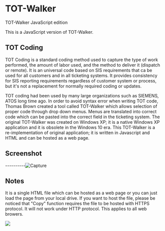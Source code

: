 # TOT-Walker
TOT-Walker JavaScript edition

This is a JavaScript version of TOT-Walker.

## TOT Coding
TOT Coding is a standard coding method used to capture the type of work performed, the amount of labor used, and the method to deliver it (dispatch or remote). It is an universal code based on SIS requirements that ca be used for all customers and in all ticketing systems. It provides consistency for SIS reporting requirements regardless of customer system or process, but it's not a replacement for normally required coding or updates.

TOT coding had been used by many large organizations such as SIEMENS, ATOS long time ago. In order to avoid syntax error when writing TOT code, Thomas Brown created a tool called TOT-Walker which allows selection of proper code through drop down menus. Menus are translated into correct code which can be pasted into the correct field in the ticketing system. The original TOT-Walker was created on Windows XP; it is a native Windows XP application and it is obsolete in the Windows 10 era. This TOT-Walker is a re-implementation of original application; it is written in Javascript and HTML and can be hosted as a web page.

## Screenshot
----------![Capture](https://user-images.githubusercontent.com/57880343/146317447-5a596edf-3363-41f2-9e29-fee67f91ba1d.PNG)

## Notes
It is a single HTML file which can be hosted as a web page or you can just load the page from your local drive. If you want to host the file, please be noticed that "Copy" function requires the file to be hosted with HTTPS protocol. It will not work under HTTP protocol. This applies to all web browers.

![](https://komarev.com/ghpvc/?username=MeCRO-DEV&color=green)
